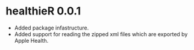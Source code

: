 # healthieR 0.0.1

* Added package infastructure.
* Added support for reading the zipped xml files which are exported by
  Apple Health.
